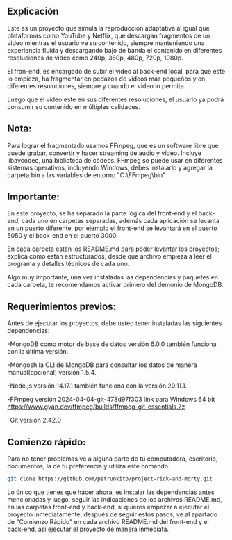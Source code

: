 
## Explicación


Este es un proyecto que simula la reproducción adaptativa al igual que plataformas como YouTube y Netflix, que descargan fragmentos de un video mientras el usuario ve su contenido, siempre manteniendo una experiencia fluida y descargando bajo de banda el contenido en diferentes resoluciones de video como 240p, 360p, 480p, 720p, 1080p.

El fron-end, es encargado de subir el video al back-end local, para que este lo empieza, ha fragmentar en pedazos de videos más pequeños y en diferentes resoluciones, siempre y cuando el video lo permita.

Luego que el video este en sus diferentes resoluciones, el usuario ya podrá consumir su contenido en múltiples calidades.

## Nota:

Para lograr el fragmentado usamos FFmpeg, que es un software libre que puede grabar, convertir y hacer streaming de audio y vídeo. Incluye libavcodec, una biblioteca de códecs. FFmpeg se puede usar en diferentes sistemas operativos, incluyendo Windows, debes instalarlo y agregar la carpeta bin a las variables de entorno "C:\FFmpeg\bin"

## Importante:

En este proyecto, se ha separado la parte lógica del front-end y el back-end, cada uno en carpetas separadas, además cada aplicación se levanta en un puerto diferente, por ejemplo el front-end se levantará en el puerto 5050 y el back-end en el puerto 3000.

En cada carpeta están los README.md para poder levantar los proyectos; explica como están estructurados; desde que archivo empieza a leer el programa y detalles técnicos de cada uno.

Algo muy importante, una vez instaladas las dependencias y paquetes en cada carpeta, te recomendamos activar primero del demonio de MongoDB.

## Requerimientos previos:

Antes de ejecutar los proyectos, debe usted tener instaladas las siguientes dependencias:

-MongoDB como motor de base de datos versión 6.0.0 también funciona con la última versión.

-Mongosh la CLI de MongoDB para consultar los datos de manera manual(opcional) versión 1.5.4.

-Node.js versión 14.17.1 también funciona con la versión 20.11.1.

-FFmpeg versión 2024-04-04-git-478d97f303 link para Windows 64 bit https://www.gyan.dev/ffmpeg/builds/ffmpeg-git-essentials.7z

-Git versión 2.42.0

## Comienzo rápido:

Para no tener problemas ve a alguna parte de tu computadora, escritorio, documentos, la de tu preferencia y utiliza este comando:
```sh
git clone https://github.com/petrunkito/project-rick-and-morty.git
```

Lo único que tienes que hacer ahora, es instalar las dependencias antes mencionadas y luego, seguir las indicaciones de los archivos README.md, en las carpetas front-end y back-end, si quieres empezar a ejecutar el proyecto inmediatamente, después de seguir estos pasos, ve al apartado de "Comienzo Rápido" en cada archivo README.md del front-end y el back-end, así ejecutar el proyecto de manera inmediata.